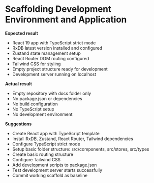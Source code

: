 # Scaffolding Development Environment and Application

**Expected result**

- React 19 app with TypeScript strict mode
- RxDB latest version installed and configured
- Zustand state management setup
- React Router DOM routing configured
- Tailwind CSS for styling
- Empty project structure ready for development
- Development server running on localhost

**Actual result**

- Empty repository with docs folder only
- No package.json or dependencies
- No build configuration
- No TypeScript setup
- No development environment

**Suggestions**

- Create React app with TypeScript template
- Install RxDB, Zustand, React Router, Tailwind dependencies
- Configure TypeScript strict mode
- Setup basic folder structure: src/components, src/stores, src/types
- Create basic routing structure
- Configure Tailwind CSS
- Add development scripts to package.json
- Test development server starts successfully
- Commit working scaffold as baseline
